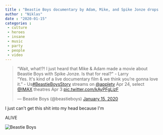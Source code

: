 ```yaml
---
title : "Beastie Boys documentary by Adam, Mike, and Spike Jonze drops April 24"
author : "Niklas"
date : "2020-01-15"
categories : 
 - culture
 - heroes
 - insane
 - music
 - party
 - people
 - video
---
```


<blockquote class="twitter-tweet"><p lang="en" dir="ltr">“Wait, what!?! I just heard that Mike &amp; Adam made a movie about Beastie Boys with Spike Jonze. Is that for real?" - Larry<br>“Yes. It's kind of a live documentary film &amp; we think you’re gonna love it.” - Us<a href="https://twitter.com/hashtag/BeastieBoysStory?src=hash&amp;ref_src=twsrc%5Etfw">#BeastieBoysStory</a> streams on <a href="https://twitter.com/AppleTV?ref_src=twsrc%5Etfw">@appletv</a> Apr 24, select <a href="https://twitter.com/IMAX?ref_src=twsrc%5Etfw">@IMAX</a> theatres Apr 3 <a href="https://t.co/kAyPFgLizF">pic.twitter.com/kAyPFgLizF</a></p>— Beastie Boys (@beastieboys) <a href="https://twitter.com/beastieboys/status/1217506932946137089?ref_src=twsrc%5Etfw">January 15, 2020</a></blockquote>
<script async src="https://platform.twitter.com/widgets.js" charset="utf-8"></script>

I just can't get this shit into my head because I'm

ALIVE

![Beastie Boys](https://niklasblog.com/wp-content/2012-05-08-beastieboys.png)

